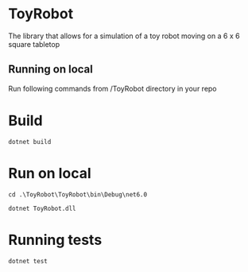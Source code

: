 # ToyRobot
The library that allows for a simulation of a toy robot moving on a 6 x 6 square tabletop

## Running on local
Run following commands from /ToyRobot directory in your repo

# Build
`dotnet build`

# Run on local
`cd .\ToyRobot\ToyRobot\bin\Debug\net6.0`

`dotnet ToyRobot.dll`

# Running tests
`dotnet test`